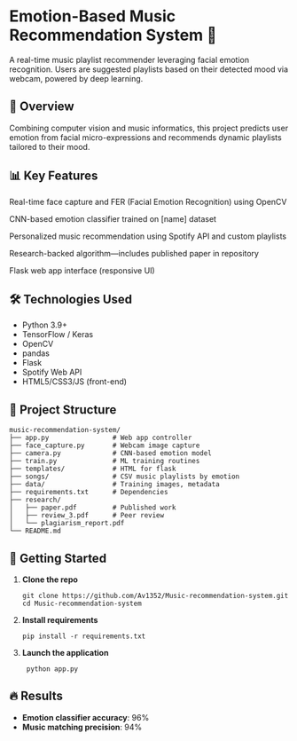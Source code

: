 # Emotion-Based Music Recommendation System 🎼

A real-time music playlist recommender leveraging facial emotion recognition. Users are suggested playlists based on their detected mood via webcam, powered by deep learning.

## 🚩 Overview
Combining computer vision and music informatics, this project predicts user emotion from facial micro-expressions and recommends dynamic playlists tailored to their mood.

## 📊 Key Features
Real-time face capture and FER (Facial Emotion Recognition) using OpenCV

CNN-based emotion classifier trained on [name] dataset

Personalized music recommendation using Spotify API and custom playlists

Research-backed algorithm—includes published paper in repository

Flask web app interface (responsive UI)

## 🛠 Technologies Used

- Python 3.9+
- TensorFlow / Keras
- OpenCV
- pandas
- Flask
- Spotify Web API
- HTML5/CSS3/JS (front-end)

## 📁 Project Structure

```
music-recommendation-system/
├── app.py                # Web app controller
├── face_capture.py       # Webcam image capture
├── camera.py             # CNN-based emotion model
├── train.py              # ML training routines
├── templates/            # HTML for flask
├── songs/                # CSV music playlists by emotion
├── data/                 # Training images, metadata
├── requirements.txt      # Dependencies
├── research/
│   ├── paper.pdf         # Published work
│   ├── review_3.pdf      # Peer review
│   └── plagiarism_report.pdf
└── README.md
```

## 🚀 Getting Started

1. **Clone the repo**

   ```
   git clone https://github.com/Av1352/Music-recommendation-system.git
   cd Music-recommendation-system
   ```

2. **Install requirements**

   ```
   pip install -r requirements.txt
   ```


3. **Launch the application**

   ```
    python app.py
    ```

## 🔥 Results

- **Emotion classifier accuracy**: 96%
- **Music matching precision**: 94%
